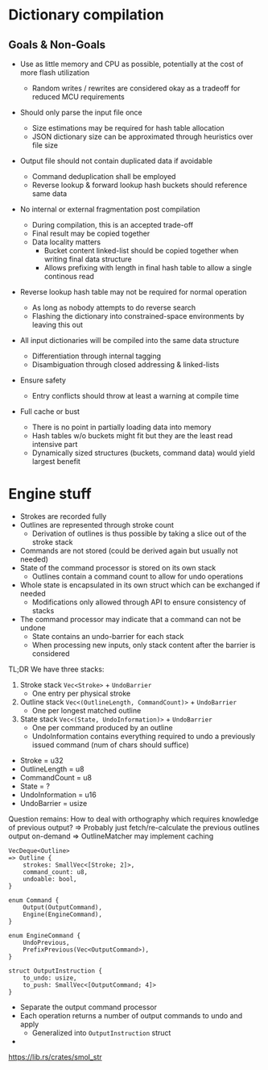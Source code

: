# Dictionary compilation

## Goals & Non-Goals

- Use as little memory and CPU as possible, potentially at the cost of more flash utilization
    - Random writes / rewrites are considered okay as a tradeoff for reduced MCU requirements
- Should only parse the input file once
    - Size estimations may be required for hash table allocation
    - JSON dictionary size can be approximated through heuristics over file size
- Output file should not contain duplicated data if avoidable
    - Command deduplication shall be employed
    - Reverse lookup & forward lookup hash buckets should reference same data
- No internal or external fragmentation post compilation
    - During compilation, this is an accepted trade-off
    - Final result may be copied together
    - Data locality matters
        - Bucket content linked-list should be copied together when writing final data structure
        - Allows prefixing with length in final hash table to allow a single continous read
- Reverse lookup hash table may not be required for normal operation
    - As long as nobody attempts to do reverse search
    - Flashing the dictionary into constrained-space environments by leaving this out
- All input dictionaries will be compiled into the same data structure
    - Differentiation through internal tagging
    - Disambiguation through closed addressing & linked-lists
- Ensure safety
    - Entry conflicts should throw at least a warning at compile time

- Full cache or bust
    - There is no point in partially loading data into memory
    - Hash tables w/o buckets might fit but they are the least read intensive part
    - Dynamically sized structures (buckets, command data) would yield largest benefit







# Engine stuff

- Strokes are recorded fully
- Outlines are represented through stroke count
    - Derivation of outlines is thus possible by taking a slice out of the stroke stack
- Commands are not stored (could be derived again but usually not needed)
- State of the command processor is stored on its own stack
    - Outlines contain a command count to allow for undo operations
- Whole state is encapsulated in its own struct which can be exchanged if needed
    - Modifications only allowed through API to ensure consistency of stacks
- The command processor may indicate that a command can not be undone
    - State contains an undo-barrier for each stack
    - When processing new inputs, only stack content after the barrier is considered

TL;DR We have three stacks:
1. Stroke stack `Vec<Stroke>` + `UndoBarrier`
    - One entry per physical stroke
2. Outline stack `Vec<(OutlineLength, CommandCount)>` + `UndoBarrier`
    - One per longest matched outline
3. State stack `Vec<(State, UndoInformation)>` + `UndoBarrier`
    - One per command produced by an outline
    - UndoInformation contains everything required to undo a previously issued command (num of chars should suffice)

- Stroke = u32
- OutlineLength = u8
- CommandCount = u8
- State = ?
- UndoInformation = u16
- UndoBarrier = usize

Question remains: How to deal with orthography which requires knowledge of previous output?
=> Probably just fetch/re-calculate the previous outlines output on-demand
=> OutlineMatcher may implement caching

```
VecDeque<Outline>
=> Outline {
    strokes: SmallVec<[Stroke; 2]>,
    command_count: u8,
    undoable: bool,
}

enum Command {
    Output(OutputCommand),
    Engine(EngineCommand),
}

enum EngineCommand {
    UndoPrevious,
    PrefixPrevious(Vec<OutputCommand>),
}

struct OutputInstruction {
    to_undo: usize,
    to_push: SmallVec<[OutputCommand; 4]>
}
```

- Separate the output command processor
- Each operation returns a number of output commands to undo and apply
    - Generalized into `OutputInstruction` struct
- 

https://lib.rs/crates/smol_str
